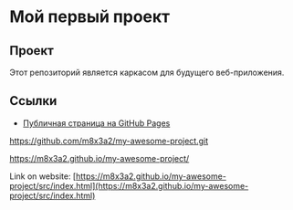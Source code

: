 # Мой первый проект

## Проект
Этот репозиторий является каркасом для будущего веб-приложения.

## Ссылки
- [Публичная страница на GitHub Pages](https://github.com/m8x3a2/my-awesome-project.git)


https://github.com/m8x3a2/my-awesome-project.git

https://m8x3a2.github.io/my-awesome-project/

Link on website:
[https://m8x3a2.github.io/my-awesome-project/src/index.html](https://m8x3a2.github.io/my-awesome-project/src/index.html)